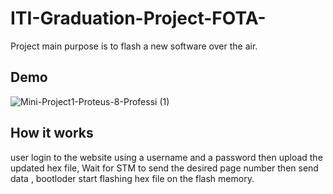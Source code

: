# ITI-Graduation-Project-FOTA-
Project main purpose is to flash a new software over the air.

## Demo
![Mini-Project1-Proteus-8-Professi (1)](https://user-images.githubusercontent.com/32434683/97014113-37088300-154a-11eb-8bf3-c26c1b337f35.gif)

## How it works
user login to the website using a username and a password then upload the updated hex file, Wait for STM to send the desired page number then send data , bootloder start flashing hex file on the flash memory.
